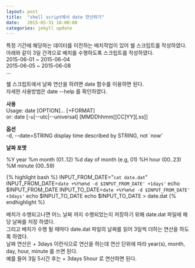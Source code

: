 ```yaml
---
layout: post
title:  "shell script에서 date 연산하기"
date:   2015-05-31 18:00:00
categories: jekyll update
---
```


특정 기간에 해당하는 데이터를 이전하는 배치작업이 있어 쉘 스크립트를 작성하였다.  
아래와 같이 3일 간격으로 배치를 수행하도록 스크립트를 작성하였다.  
2015-06-01 ~ 2015-06-04   
2015-06-05 ~ 2015-06-08   
...  


쉘 스크립트에서 날짜 연산을 하려면 date 함수를 이용하면 된다.   
자세한 사용방법은 date --help 를 확인하였다.  

**사용**  
Usage: date [OPTION]... [+FORMAT]  
  or:  date [-u|--utc|--universal] [MMDDhhmm[[CC]YY][.ss]]  

**옵션**   
-d, --date=STRING         display time described by STRING, not `now'  

**날짜 포맷**  

  %Y   year
  %m   month (01..12)
  %d   day of month (e.g, 01)
  %H   hour (00..23)
  %M   minute (00..59)


{% highlight bash %}
INPUT_FROM_DATE="`cat date.dat`"
INPUT_FROM_DATE=`date +%Y%m%d -d $INPUT_FROM_DATE' +1days'`
echo $INPUT_FROM_DATE
INPUT_TO_DATE=`date +%Y%m%d -d $INPUT_FROM_DATE' +3days'`
echo $INPUT_TO_DATE
echo $INPUT_TO_DATE > date.dat
{% endhighlight %}
 
배치가 수행되고나면 어느 날짜 까지 수행되었는지 저장하기 위해 date.dat 파일에 해당 날짜를 저장 하였다.  
그리고 배치가 수행 될 때마다 date.dat 파일의 날짜를 읽어 3일씩 더하는 연산을 하도록 하였다.  
날짜 연산은 + 3days 이런식으로 연산을 하는데 연산 단위에 따라 year(s), month, day, hour, minute 를 쓰면 된다.  
예를 들어 3일 5시간 후는  + 3days 5hour 로 연산하면 된다.    


